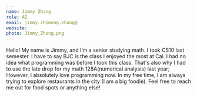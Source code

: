 ```yaml
---
name: Jimmy Zhang
role: AI
email: jimmy.zhimeng.zhang@
website: 
photo: Jimmy_Zhang.png
---
```

Hello! My name is Jimmy, and  I’m a senior studying math. I took CS10 last semester. I have to say BJC is the class I enjoyed the most at Cal. I had no idea what programming was before I took this class. That's also why I had to use the late drop for my math 128A(numerical analysis) last year; However, I absolutely love programming now. In my free time, I am always trying to explore restaurants in the city (I am a big foodie). Feel free to reach me out for food spots or anything else! 